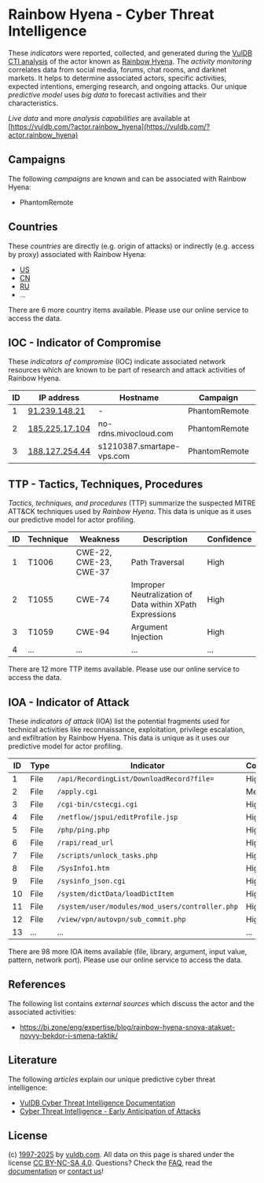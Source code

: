 # Rainbow Hyena - Cyber Threat Intelligence

These _indicators_ were reported, collected, and generated during the [VulDB CTI analysis](https://vuldb.com/?kb.cti) of the actor known as [Rainbow Hyena](https://vuldb.com/?actor.rainbow_hyena). The _activity monitoring_ correlates data from social media, forums, chat rooms, and darknet markets. It helps to determine associated actors, specific activities, expected intentions, emerging research, and ongoing attacks. Our unique _predictive model_ uses _big data_ to forecast activities and their characteristics.

_Live data_ and more _analysis capabilities_ are available at [https://vuldb.com/?actor.rainbow_hyena](https://vuldb.com/?actor.rainbow_hyena)

## Campaigns

The following _campaigns_ are known and can be associated with Rainbow Hyena:

* PhantomRemote

## Countries

These _countries_ are directly (e.g. origin of attacks) or indirectly (e.g. access by proxy) associated with Rainbow Hyena:

* [US](https://vuldb.com/?country.us)
* [CN](https://vuldb.com/?country.cn)
* [RU](https://vuldb.com/?country.ru)
* ...

There are 6 more country items available. Please use our online service to access the data.

## IOC - Indicator of Compromise

These _indicators of compromise_ (IOC) indicate associated network resources which are known to be part of research and attack activities of Rainbow Hyena.

ID | IP address | Hostname | Campaign | Confidence
-- | ---------- | -------- | -------- | ----------
1 | [91.239.148.21](https://vuldb.com/?ip.91.239.148.21) | - | PhantomRemote | High
2 | [185.225.17.104](https://vuldb.com/?ip.185.225.17.104) | no-rdns.mivocloud.com | PhantomRemote | High
3 | [188.127.254.44](https://vuldb.com/?ip.188.127.254.44) | s1210387.smartape-vps.com | PhantomRemote | High

## TTP - Tactics, Techniques, Procedures

_Tactics, techniques, and procedures_ (TTP) summarize the suspected MITRE ATT&CK techniques used by _Rainbow Hyena_. This data is unique as it uses our predictive model for actor profiling.

ID | Technique | Weakness | Description | Confidence
-- | --------- | -------- | ----------- | ----------
1 | T1006 | CWE-22, CWE-23, CWE-37 | Path Traversal | High
2 | T1055 | CWE-74 | Improper Neutralization of Data within XPath Expressions | High
3 | T1059 | CWE-94 | Argument Injection | High
4 | ... | ... | ... | ...

There are 12 more TTP items available. Please use our online service to access the data.

## IOA - Indicator of Attack

These _indicators of attack_ (IOA) list the potential fragments used for technical activities like reconnaissance, exploitation, privilege escalation, and exfiltration by Rainbow Hyena. This data is unique as it uses our predictive model for actor profiling.

ID | Type | Indicator | Confidence
-- | ---- | --------- | ----------
1 | File | `/api/RecordingList/DownloadRecord?file=` | High
2 | File | `/apply.cgi` | Medium
3 | File | `/cgi-bin/cstecgi.cgi` | High
4 | File | `/netflow/jspui/editProfile.jsp` | High
5 | File | `/php/ping.php` | High
6 | File | `/rapi/read_url` | High
7 | File | `/scripts/unlock_tasks.php` | High
8 | File | `/SysInfo1.htm` | High
9 | File | `/sysinfo_json.cgi` | High
10 | File | `/system/dictData/loadDictItem` | High
11 | File | `/system/user/modules/mod_users/controller.php` | High
12 | File | `/view/vpn/autovpn/sub_commit.php` | High
13 | ... | ... | ...

There are 98 more IOA items available (file, library, argument, input value, pattern, network port). Please use our online service to access the data.

## References

The following list contains _external sources_ which discuss the actor and the associated activities:

* https://bi.zone/eng/expertise/blog/rainbow-hyena-snova-atakuet-novyy-bekdor-i-smena-taktik/

## Literature

The following _articles_ explain our unique predictive cyber threat intelligence:

* [VulDB Cyber Threat Intelligence Documentation](https://vuldb.com/?kb.cti)
* [Cyber Threat Intelligence - Early Anticipation of Attacks](https://www.scip.ch/en/?labs.20201022)

## License

(c) [1997-2025](https://vuldb.com/?kb.changelog) by [vuldb.com](https://vuldb.com/?kb.about). All data on this page is shared under the license [CC BY-NC-SA 4.0](https://creativecommons.org/licenses/by-nc-sa/4.0/). Questions? Check the [FAQ](https://vuldb.com/?kb.faq), read the [documentation](https://vuldb.com/?kb) or [contact us](https://vuldb.com/?contact)!
